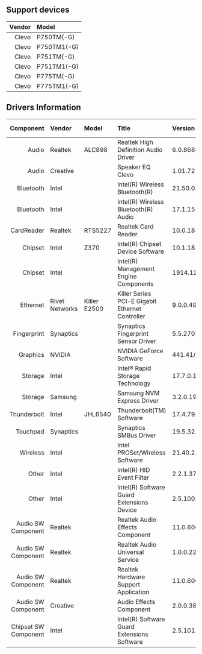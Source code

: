 ## Support devices

| Vendor | Model       |
| -----: | :---------- |
| Clevo  | P750TM(-G)  |
| Clevo  | P750TM1(-G) |
| Clevo  | P751TM(-G)  |
| Clevo  | P751TM1(-G) |
| Clevo  | P775TM(-G)  |
| Clevo  | P775TM1(-G) |

## Drivers Information

| Component            | Vendor         | Model        | Title                                           | Version                       | Driver Type |
| -------------------: | :------------- | :----------- | :---------------------------------------------- | :---------------------------- | :---------- |
| Audio                | Realtek        | ALC898       | Realtek High Definition Audio Driver            | 6.0.8688.1 Clevo              | DCH/UAD     |
| Audio                | Creative       |              | Speaker EQ Clevo                                | 1.01.72                       |             |
| Bluetooth            | Intel          |              | Intel(R) Wireless Bluetooth(R)                  | 21.50.0.1                     |             |
| Bluetooth            | Intel          |              | Intel(R) Wireless Bluetooth(R) Audio            | 17.1.1530.0031                |             |
| CardReader           | Realtek        | RTS5227      | Realtek Card Reader                             | 10.0.18362.21321              |             |
| Chipset              | Intel          | Z370         | Intel(R) Chipset Device Software                | 10.1.18121.8164               |             |
| Chipset              | Intel          |              | Intel(R) Management Engine Components           | 1914.12.0.1256/1923.12.0.1278 | Standard    |
| Ethernet             | Rivet Networks | Killer E2500 | Killer Series PCI-E Gigabit Ethernet Controller | 9.0.0.49                      |             |
| Fingerprint          | Synaptics      |              | Synaptics Fingerprint Sensor Driver             | 5.5.2707.1073 Clevo           | DCH/UAD     |
| Graphics             | NVIDIA         |              | NVIDIA GeForce Software                         | 441.41/26.21.14.4141          | Standard    |
| Storage              | Intel          |              | Intel® Rapid Storage Technology                 | 17.7.0.1006                   |             |
| Storage              | Samsung        |              | Samsung NVM Express Driver                      | 3.2.0.1910                    |             |
| Thunderbolt          | Intel          | JHL6540      | Thunderbolt(TM) Software                        | 17.4.79.11/17.4.79.510        | Standard    |
| Touchpad             | Synaptics      |              | Synaptics SMBus Driver                          | 19.5.32.67 Clevo              | DCH/UAD     |
| Wireless             | Intel          |              | Intel PROSet/Wireless Software                  | 21.40.2.0                     |             |
| Other                | Intel          |              | Intel(R) HID Event Filter                       | 2.2.1.377                     |             |
| Other                | Intel          |              | Intel(R) Software Guard Extensions Device       | 2.5.100.2                     |             |
| Audio SW Component   | Realtek        |              | Realtek Audio Effects Component                 | 11.0.6000.738                 | DCH/UAD     |
| Audio SW Component   | Realtek        |              | Realtek Audio Universal Service                 | 1.0.0.222                     | DCH/UAD     |
| Audio SW Component   | Realtek        |              | Realtek Hardware Support Application            | 11.0.6000.204                 | DCH/UAD     |
| Audio SW Component   | Creative       |              | Audio Effects Component                         | 2.0.0.38 Clevo                | DCH/UAD     |
| Chipset SW Component | Intel          |              | Intel(R) Software Guard Extensions Software     | 2.5.101.3                     | DCH/UAD     |

